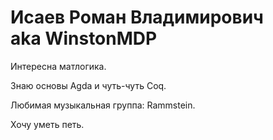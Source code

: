 # Исаев Роман Владимирович <br> aka WinstonMDP

Интересна матлогика.

Знаю основы Agda и чуть-чуть Coq.

Любимая музыкальная группа: Rammstein.

Хочу уметь петь.
